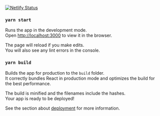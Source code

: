 

[![Netlify Status](https://api.netlify.com/api/v1/badges/342d255d-c64c-4f8f-9086-b5488d41c237/deploy-status)](https://app.netlify.com/sites/epic-fermi-a12e78/deploys)


### `yarn start`

Runs the app in the development mode.<br />
Open [http://localhost:3000](http://localhost:3000) to view it in the browser.

The page will reload if you make edits.<br />
You will also see any lint errors in the console.

### `yarn build`

Builds the app for production to the `build` folder.<br />
It correctly bundles React in production mode and optimizes the build for the best performance.

The build is minified and the filenames include the hashes.<br />
Your app is ready to be deployed!

See the section about [deployment](https://facebook.github.io/create-react-app/docs/deployment) for more information.
